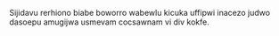 Sijidavu rerhiono biabe boworro wabewlu kicuka uffipwi inacezo judwo dasoepu amugijwa usmevam cocsawnam vi div kokfe.